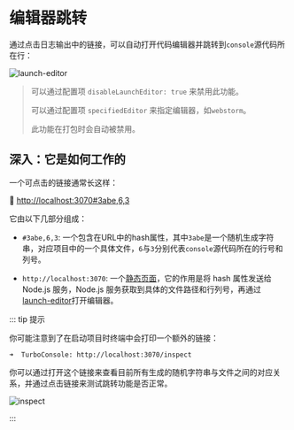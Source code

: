 # 编辑器跳转

通过点击日志输出中的链接，可以自动打开代码编辑器并跳转到`console`源代码所在行：

![launch-editor](/features/launch-editor.gif)

> 可以通过配置项 `disableLaunchEditor: true` 来禁用此功能。
>
> 可以通过配置项 `specifiedEditor` 来指定编辑器，如`webstorm`。
>
> 此功能在打包时会自动被禁用。

## 深入：它是如何工作的

一个可点击的链接通常长这样：

<span class="bg-#00DC8250 px-5px py-2px rd-5px">
🔦
<a href="">
http://localhost:3070#3abe,6,3
</a>
</span>

它由以下几部分组成：

- `#3abe,6,3`: 一个包含在URL中的hash属性，其中`3abe`是一个随机生成字符串，对应项目中的一个具体文件，`6`与`3`分别代表`console`源代码所在的行号和列号。

- `http://localhost:3070`: 一个[静态页面](https://github.com/unplugin/unplugin-turbo-console/blob/main/src/core/client/index.html)，它的作用是将 hash 属性发送给 Node.js 服务，Node.js 服务获取到具体的文件路径和行列号，再通过[launch-editor](https://github.com/yyx990803/launch-editor)打开编辑器。

::: tip 提示

你可能注意到了在启动项目时终端中会打印一个额外的链接：

```
➜  TurboConsole: http://localhost:3070/inspect
```

你可以通过打开这个链接来查看目前所有生成的随机字符串与文件之间的对应关系，并通过点击链接来测试跳转功能是否正常。

![inspect](/features/inspect.png)

:::
